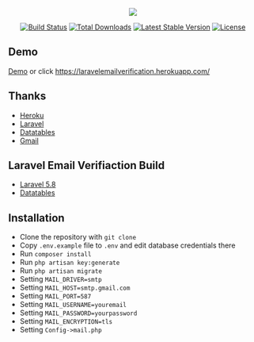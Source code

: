 <p align="center"><img src="https://laravel.com/assets/img/components/logo-laravel.svg"></p>

<p align="center">
<a href="https://travis-ci.org/laravel/framework"><img src="https://travis-ci.org/laravel/framework.svg" alt="Build Status"></a>
<a href="https://packagist.org/packages/laravel/framework"><img src="https://poser.pugx.org/laravel/framework/d/total.svg" alt="Total Downloads"></a>
<a href="https://packagist.org/packages/laravel/framework"><img src="https://poser.pugx.org/laravel/framework/v/stable.svg" alt="Latest Stable Version"></a>
<a href="https://packagist.org/packages/laravel/framework"><img src="https://poser.pugx.org/laravel/framework/license.svg" alt="License"></a>
</p>

## Demo 
[Demo](https://laravelemailverification.herokuapp.com/) or click https://laravelemailverification.herokuapp.com/

## Thanks

* [Heroku](https://www.heroku.com)
* [Laravel](https://www.laravel.com)
* [Datatables](https://www.datatables.net)
* [Gmail](https://www.gmail.com)


## Laravel Email Verifiaction Build

* [Laravel 5.8](https://laravel.com/docs/5.8)
* [Datatables](https://www.datatables.net)

## Installation

- Clone the repository with `git clone`
- Copy `.env.example` file to `.env` and edit database credentials there
- Run `composer install`
- Run `php artisan key:generate`
- Run `php artisan migrate`
- Setting `MAIL_DRIVER=smtp`
- Setting `MAIL_HOST=smtp.gmail.com`
- Setting `MAIL_PORT=587`
- Setting `MAIL_USERNAME=youremail`
- Setting `MAIL_PASSWORD=yourpassword`
- Setting `MAIL_ENCRYPTION=tls`
- Setting `Config->mail.php`
